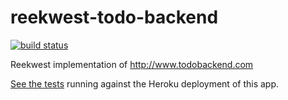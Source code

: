 # reekwest-todo-backend

[![build status](https://travis-ci.org/reekwest/http4k-todo-backend.svg?branch=master)](https://travis-ci.org/http4k/http4k-todo-backend.svg?branch=master)

Reekwest implementation of http://www.todobackend.com

[See the tests](http://www.todobackend.com/specs/index.html?https://http4k-todo-backend.herokuapp.com) running against the Heroku deployment of this app.
